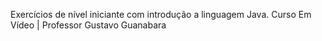 Exercícios de nível iniciante com introdução a linguagem Java.
Curso Em Vídeo | Professor Gustavo Guanabara
